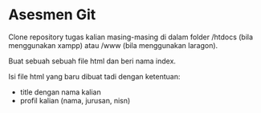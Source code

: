 # Asesmen Git

Clone repository tugas kalian masing-masing di dalam folder /htdocs (bila menggunakan xampp) atau /www (bila menggunakan laragon).

Buat sebuah sebuah file html dan beri nama index.

Isi file html yang baru dibuat tadi dengan ketentuan:
- title dengan nama kalian
- profil kalian (nama, jurusan, nisn)
